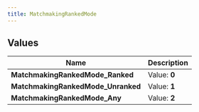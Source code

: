 ```yaml
---
title: MatchmakingRankedMode
---
```


## Values

| Name | Description |
| ---- | ----------- |
| **MatchmakingRankedMode\_Ranked** | Value: **0** |
| **MatchmakingRankedMode\_Unranked** | Value: **1** |
| **MatchmakingRankedMode\_Any** | Value: **2** |

